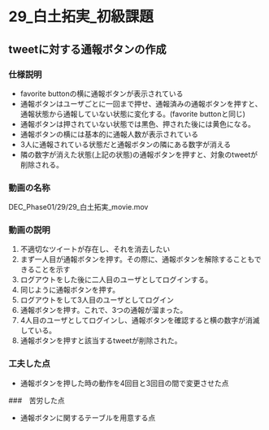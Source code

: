 # 29_白土拓実_初級課題
## tweetに対する通報ボタンの作成

### 仕様説明
- favorite buttonの横に通報ボタンが表示されている
- 通報ボタンはユーザごとに一回まで押せ、通報済みの通報ボタンを押すと、通報状態から通報していない状態に変化する。(favorite buttonと同じ)
- 通報ボタンは押されていない状態では黒色、押された後には黄色になる。
- 通報ボタンの横には基本的に通報人数が表示されている
- 3人に通報されている状態だと通報ボタンの隣にある数字が消える
- 隣の数字が消えた状態(上記の状態)の通報ボタンを押すと、対象のtweetが削除される。

### 動画の名称
DEC_Phase01/29/29_白土拓実_movie.mov

### 動画の説明
1. 不適切なツイートが存在し、それを消去したい
2. まず一人目が通報ボタンを押す。その際に、通報ボタンを解除することもできることを示す
3. ログアウトをした後に二人目のユーザとしてログインする。
4. 同じように通報ボタンを押す。
5. ログアウトをして3人目のユーザとしてログイン
6. 通報ボタンを押す。これで、3つの通報が溜まった。
7. 4人目のユーザとしてログインし、通報ボタンを確認すると横の数字が消滅している。
8. 通報ボタンを押すと該当するtweetが削除された。

### 工夫した点
- 通報ボタンを押した時の動作を4回目と3回目の間で変更させた点

###　苦労した点
- 通報ボタンに関するテーブルを用意する点